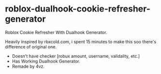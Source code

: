 # roblox-dualhook-cookie-refresher-generator
Roblox Cookie Refresher With Dualhook Generator.

Heavily inspired by rbxcold.com, i spent 15 minutes to make this soo there's difference of original one.

- Doesn't have checker [robux amount, username, validality, etc.]
- Has Working Dualhook Generator.
- Remade by 4vz.
